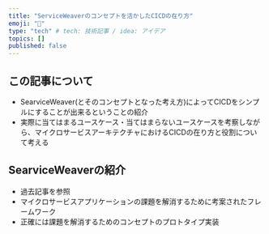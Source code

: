 ```yaml
---
title: "ServiceWeaverのコンセプトを活かしたCICDの在り方"
emoji: "👏"
type: "tech" # tech: 技術記事 / idea: アイデア
topics: []
published: false
---
```


## この記事について
- SearviceWeaver(とそのコンセプトとなった考え方)によってCICDをシンプルにすることが出来るということの紹介
- 実際に当てはまるユースケース・当てはまらないユースケースを考察しながら、マイクロサービスアーキテクチャにおけるCICDの在り方と役割について考える

## SearviceWeaverの紹介
- 過去記事を参照
- マイクロサービスアプリケーションの課題を解消するために考案されたフレームワーク
- 正確には課題を解消するためのコンセプトのプロトタイプ実装





